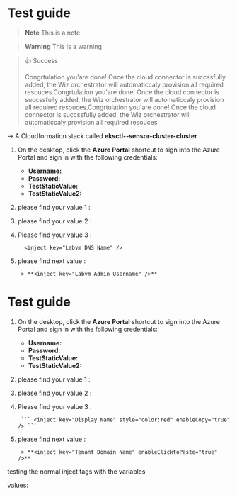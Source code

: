 # Test guide
> **Note**
> This is a note

> **Warning**
> This is a warning

> 👍 Success
>
> Congrtulation you'are done! Once the cloud connector is succssfully added, the Wiz orchestrator will automaticcaly provision all required resouces.Congrtulation you'are done! Once the cloud connector is succssfully added, the Wiz orchestrator will automaticcaly provision all required resouces.Congrtulation you'are done! Once the cloud connector is succssfully added, the Wiz orchestrator will automaticcaly provision all required resouces

-> A Cloudformation stack called **eksctl-<inject key="AzureAdUserEmail" enablecopy="false"></inject>-sensor-cluster-cluster**

1. On the desktop, click the **Azure Portal** shortcut to sign into the Azure Portal and sign in with the following credentials:

	* **Username:** <inject key="AzureAdUserEmail" enableClicktoPaste="true"/>
	* **Password:** <inject key="AzureAdUserPassword" enableCopy="false" />
 	* **TestStaticValue:** <inject value="Static Value" enableCopy="false" />
	* **TestStaticValue2:** <inject value="Static Value 2" enableCopy="false" />

1. please find your value 1 : **<inject key="Cosmos DB Account URI" />**

1. please find your value 2 : **<inject key="Cosmos DB Primary Key" />**

1. Please find your value 3 : 

     ```
       <inject key="Labvm DNS Name" />
     ```

1. please find next value :

        > **<inject key="Labvm Admin Username" />**


# Test guide

1. On the desktop, click the **Azure Portal** shortcut to sign into the Azure Portal and sign in with the following credentials:

	* **Username:** <inject key="AzureAdUserEmail" />
	* **Password:** <inject key="AzureAdUserPassword" />
 	* **TestStaticValue:** <inject value="Static Value" />
  	* **TestStaticValue2:** <inject value="Static Value 2" />

1. please find your value 1 : **<inject key="LabVMDNSName" style="color:#00ff00;font-weight:bold" enableCopy="true" />**

1. please find your value 2 : **<inject key="Cosmos DB Primary Key" />**

1. Please find your value 3 : 

        ``` <inject key="Display Name" style="color:red" enableCopy="true" /> ```

1. please find next value :

        > **<inject key="Tenant Domain Name" enableClicktoPaste="true" />**


testing the normal inject tags <inject key="LabVMDNSName"> with the variables <inject key="AzureAdUserEmail" />
	
values: 
<inject key="AzureAdUserEmail" enableCopy="false" />

<inject key="Tenant Domain Name" enableCopy="true" />

